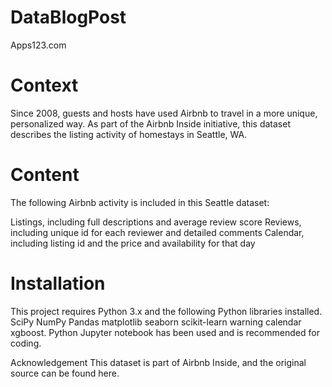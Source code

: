# DataBlogPost

Apps123.com


# Context
Since 2008, guests and hosts have used Airbnb to travel in a more unique, personalized way. As part of the Airbnb Inside initiative, this dataset describes the listing activity of homestays in Seattle, WA.

# Content
The following Airbnb activity is included in this Seattle dataset:

Listings, including full descriptions and average review score
Reviews, including unique id for each reviewer and detailed comments
Calendar, including listing id and the price and availability for that day

# Installation
This project requires Python 3.x and the following Python libraries installed.
SciPy NumPy Pandas matplotlib seaborn scikit-learn warning calendar xgboost.
Python Jupyter notebook has been used and is recommended for coding.


Acknowledgement
This dataset is part of Airbnb Inside, and the original source can be found here.
